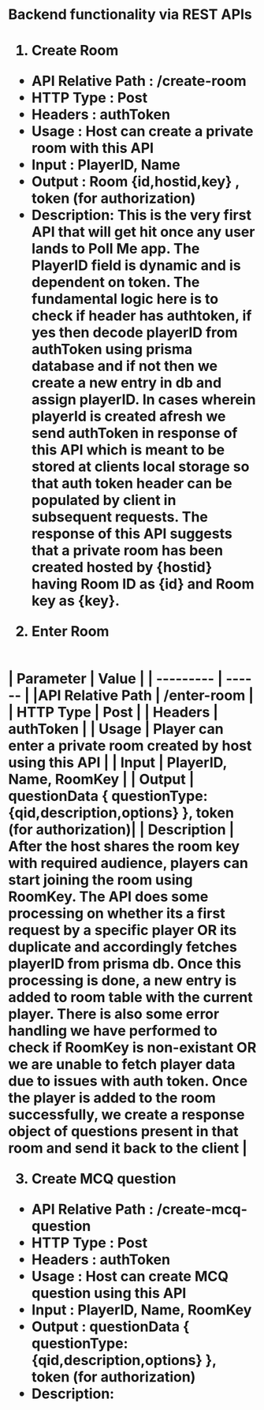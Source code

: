 <h1> Backend functionality via REST APIs<h1>

1. Create Room

 - API Relative Path : /create-room
 - HTTP Type : Post 
 - Headers : authToken
 - Usage : Host can create a private room with this API
 - Input : PlayerID, Name
 - Output : Room {id,hostid,key} , token (for authorization)
 - Description: This is the very first API that will get hit once any user lands to Poll Me app. The PlayerID field is dynamic and is dependent on token. The fundamental logic here is to check if header has authtoken, if yes then decode playerID from authToken using prisma database and if not then we create a new entry in db and assign playerID. In cases wherein playerId is created afresh we send authToken in response of this API which is meant to be stored at clients local storage so that auth token header can be populated by client in subsequent requests. The response of this API suggests that a private room has been created hosted by {hostid} having Room ID as {id} and Room key as {key}.

2. Enter Room
<br>
  | Parameter | Value  |
  | --------- | ------ |
  |API Relative Path | /enter-room |
  | HTTP Type | Post |
  | Headers | authToken |
  | Usage | Player can enter a private room created by host using this API |
  | Input | PlayerID, Name, RoomKey |
  | Output | questionData  { questionType: {qid,description,options} }, token (for authorization)|
  | Description | After the host shares the room key with required audience, players can start joining the room using RoomKey. The API does some processing on whether its a first request by a specific player OR its duplicate and accordingly fetches playerID from prisma db. Once this processing is done, a new entry is added to room table with the current player. There is also some error handling we have performed to check if RoomKey is non-existant OR we are unable to fetch player data due to issues with auth token. Once the player is added to the room successfully, we create a response object of questions present in that room and send it back to the client |

 3. Create MCQ question
 - API Relative Path : /create-mcq-question
 - HTTP Type : Post
 - Headers : authToken
 - Usage : Host can create MCQ question using this API
 - Input : PlayerID, Name, RoomKey
 - Output : questionData  { questionType: {qid,description,options} }, token (for authorization)
 - Description: 